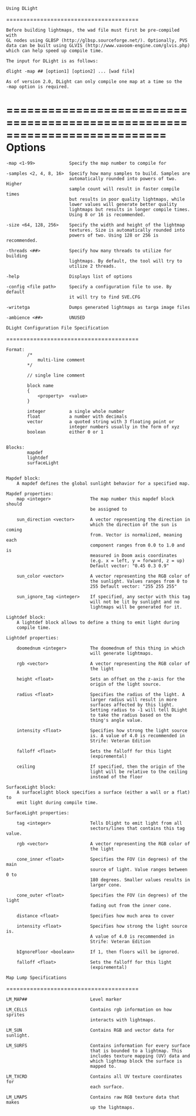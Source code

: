     Using DLight
=======================================

    Before building lightmaps, the wad file must first be pre-compiled with
    GL nodes using GLBSP (http://glbsp.sourceforge.net/). Optionally, PVS
    data can be built using GLVIS (http://www.vavoom-engine.com/glvis.php)
    which can help speed up compile time.
    
    The input for DLight is as follows:
    
    dlight -map ## [option1] [option2] ... [wad file]
    
    As of version 2.0, DLight can only compile one map at a time so the
    -map option is required.
    
===========================================================================
    Options
===========================================================================
    
    -map <1-99>             Specify the map number to compile for
    
    -samples <2, 4, 8, 16>  Specify how many samples to build. Samples are
                            automatically rounded into powers of two. Higher
                            sample count will result in faster compile times
                            but results in poor quality lightmaps, while
                            lower values will generate better quality
                            lightmaps but results in longer compile times.
                            Using 8 or 16 is recommended.
                            
    -size <64, 128, 256>    Specify the width and height of the lightmap
                            textures. Size is automatically rounded into
                            powers of two. Using 128 or 256 is recommended.
                            
    -threads <##>           Specify how many threads to utilize for building
                            lightmaps. By default, the tool will try to
                            utilize 2 threads.
                            
    -help                   Displays list of options
    
    -config <file path>     Specify a configuration file to use. By default
                            it will try to find SVE.CFG
                            
    -writetga               Dumps generated lightmaps as targa image files
    
    -ambience <##>          UNUSED
    
    DLight Configuration File Specification
=======================================

    Format:
            /*
                multi-line comment
            */
            
            // single line comment
            
            block name
            {
                <property>  <value>
            }
            
            integer         a single whole number
            float           a number with decimals
            vector          a quoted string with 3 floating point or
                            integer numbers usually in the form of xyz
            boolean         either 0 or 1
                     
            
    Blocks:
            mapdef
            lightdef
            surfaceLight


    Mapdef block:
        A mapdef defines the global sunlight behavior for a specified map.
        
    Mapdef properties:
        map <integer>               The map number this mapdef block should
                                    be assigned to
                            
        sun_direction <vector>      A vector representing the direction in
                                    which the direction of the sun is coming
                                    from. Vector is normalized, meaning each
                                    component ranges from 0.0 to 1.0 and is
                                    measured in Doom axis coordinates
                                    (e.g. x = left, y = forward, z = up)
                                    Default vector: "0.45 0.3 0.9"
                                    
        sun_color <vector>          A vector representing the RGB color of
                                    the sunlight. Values ranges from 0 to
                                    255 Default vector: "255 255 255"
                                    
        sun_ignore_tag <integer>    If specified, any sector with this tag
                                    will not be lit by sunlight and no
                                    lightmaps will be generated for it.
                                    
    Lightdef block:
        A lightdef block allows to define a thing to emit light during
        compile time.
        
    Lightdef properties:
    
        doomednum <integer>         The doomednum of this thing in which
                                    will generate lightmaps.
                                    
        rgb <vector>                A vector representing the RGB color of
                                    the light
        
        height <float>              Sets an offset on the z-axis for the
                                    origin of the light source.
                                    
        radius <float>              Specifies the radius of the light. A
                                    larger radius will result in more
                                    surfaces affected by this light.
                                    Setting radius to -1 will tell DLight
                                    to take the radius based on the
                                    thing's angle value.
                                    
        intensity <float>           Specifies how strong the light source
                                    is. A value of 4.0 is recommended in
                                    Strife: Veteran Edition
                                    
        falloff <float>             Sets the falloff for this light
                                    (expiremental)
        
        ceiling                     If specified, then the origin of the
                                    light will be relative to the ceiling
                                    instead of the floor
                                    
    SurfaceLight block:
        A surfacelight block specifies a surface (either a wall or a flat) to
        emit light during compile time.
        
    SurfaceLight properties:
    
        tag <integer>               Tells Dlight to emit light from all
                                    sectors/lines that contains this tag value.
                                    
        rgb <vector>                A vector representing the RGB color of
                                    the light
        
        cone_inner <float>          Specifies the FOV (in degrees) of the main
                                    source of light. Value ranges between 0 to
                                    180 degrees. Smaller values results in
                                    larger cone.
                                    
        cone_outer <float>          Specifies the FOV (in degrees) of the light
                                    fading out from the inner cone.
                                    
        distance <float>            Specifies how much area to cover
                                    
        intensity <float>           Specifies how strong the light source is.
                                    A value of 4.0 is recommended in
                                    Strife: Veteran Edition
                                    
        bIgnoreFloor <boolean>      If 1, then floors will be ignored.
                                    
        falloff <float>             Sets the falloff for this light
                                    (expiremental)
    
    Map Lump Specifications
=======================================

    LM_MAP##                        Level marker
    
    LM_CELLS                        Contains rgb information on how sprites
                                    interacts with lightmaps.
                                    
    LM_SUN                          Contains RGB and vector data for sunlight.
                                    
    LM_SURFS                        Contains information for every surface
                                    that is bounded to a lightmap. This
                                    includes texture mapping (UV) data and
                                    which lightmap block the surface is
                                    mapped to.
                                    
    LM_TXCRD                        Contains all UV texture coordinates for
                                    each surface.
                                    
    LM_LMAPS                        Contains raw RGB texture data that makes
                                    up the lightmaps.